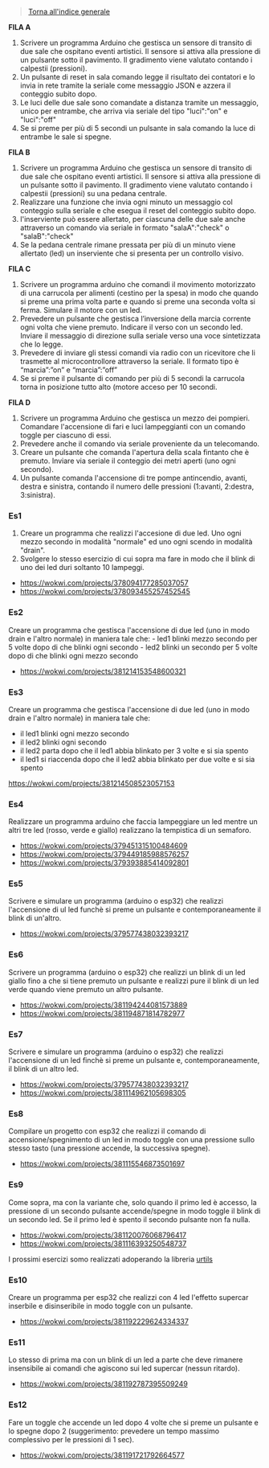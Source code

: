 >[Torna all'indice generale](index.md)

**FILA A**
1) Scrivere un programma Arduino che gestisca un sensore di transito di due sale che ospitano eventi artistici. Il sensore si attiva alla pressione di un pulsante sotto il pavimento. Il gradimento viene valutato contando i calpestii (pressioni). 
2) Un pulsante di reset in sala comando legge il risultato dei contatori e lo invia in rete tramite la seriale come messaggio JSON e azzera il conteggio subito dopo. 
3) Le luci delle due sale sono comandate a distanza tramite un messaggio, unico per entrambe, che arriva via seriale del tipo "luci":"on" e "luci":"off"
4) Se si preme per più di 5 secondi un pulsante in sala comando la luce di entrambe le sale si spegne.

**FILA B**
1) Scrivere un programma Arduino che gestisca un sensore di transito di due sale che ospitano eventi artistici. Il sensore si attiva alla pressione di un pulsante sotto il pavimento. Il gradimento viene valutato contando i calpestii (pressioni) su una pedana centrale. 
2) Realizzare una funzione che invia ogni minuto un messaggio col conteggio sulla seriale e che esegua il reset del conteggio subito dopo.
3) l'inserviente può essere allertato, per ciascuna delle due sale anche attraverso un comando via seriale in formato "salaA":"check" o "salaB":"check"
4) Se la pedana centrale rimane pressata per più di un minuto viene allertato (led) un inserviente che si presenta per un controllo visivo.

**FILA C**
1)	Scrivere un programma arduino che comandi il movimento motorizzato di una carrucola per alimenti (cestino per la spesa) in modo che quando si preme una prima volta parte e quando si preme una seconda volta si ferma. Simulare il motore con un led.
2)	Prevedere un pulsante che gestisca l’inversione della marcia corrente ogni volta che viene premuto. Indicare il verso con un secondo led. Inviare il messaggio di direzione sulla seriale verso una voce sintetizzata che lo legge.
3)	Prevedere di inviare gli stessi comandi via radio con un ricevitore che li trasmette al microcontrollore attraverso la seriale. Il formato tipo è “marcia”:”on” e “marcia”:”off”
4)	Se si preme il pulsante di comando per più di 5 secondi la carrucola torna in posizione tutto alto (motore acceso per 10 secondi.

**FILA D**
1) Scrivere un programma Arduino che gestisca un mezzo dei pompieri. Comandare l'accensione di fari e luci lampeggianti con un comando toggle per ciascuno di essi. 
2) Prevedere anche il comando via seriale proveniente da un telecomando.
3)  Creare un pulsante che comanda l'apertura della scala fintanto che è premuto. Inviare via seriale il conteggio dei metri aperti (uno ogni secondo).
4) Un pulsante comanda l'accensione di tre pompe antincendio, avanti, destra e sinistra, contando il numero delle pressioni (1:avanti, 2:destra, 3:sinistra).


### **Es1**
1) Creare un programma che realizzi l'accesione di due led. Uno ogni mezzo secondo in modalità "normale" ed uno ogni scendo in modalità "drain".
2) Svolgere lo stesso esercizio di cui sopra ma fare in modo che il blink di uno dei led duri soltanto 10 lampeggi.
- https://wokwi.com/projects/378094177285037057
- https://wokwi.com/projects/378093455257452545

### **Es2**
Creare un programma che gestisca l'accensione di due led (uno in modo drain e l'altro normale) in maniera tale che:
    - led1 blinki mezzo secondo per 5 volte dopo di che blinki ogni secondo
    - led2 blinki un secondo per 5 volte dopo di che blinki ogni mezzo secondo
  
  - https://wokwi.com/projects/381214153548600321

### **Es3**  
Creare un programma che gestisca l'accensione di due led (uno in modo drain e l'altro normale) in maniera tale che:
  - il led1 blinki ogni mezzo secondo
  - il led2 blinki ogni secondo
  - il led2 parta dopo che il led1 abbia blinkato per 3 volte e si sia spento
  - il led1 si riaccenda dopo che il led2 abbia blinkato per due volte e si sia spento
    
https://wokwi.com/projects/381214508523057153

### **Es4**
Realizzare un programma arduino che faccia lampeggiare un led mentre un altri tre led (rosso, verde e giallo) realizzano la tempistica di un semaforo.
- https://wokwi.com/projects/379451315100484609
- https://wokwi.com/projects/379449185988576257
- https://wokwi.com/projects/379393885414092801
  
### **Es5**
Scrivere e simulare un programma (arduino o esp32) che realizzi l'accensione di ul led funchè si preme un pulsante e contemporaneamente il blink di un'altro.
- https://wokwi.com/projects/379577438032393217

### **Es6**
Scrivere un programma (arduino o esp32) che realizzi un blink di un led giallo fino a che si tiene premuto un pulsante e realizzi pure il blink di un led verde quando viene premuto un altro pulsante.
- https://wokwi.com/projects/381194244081573889
- https://wokwi.com/projects/381194871814782977

### **Es7**
Scrivere e simulare un programma (arduino o esp32) che realizzi l'accensione di un led finchè si preme un pulsante e, contemporaneamente, il blink di un altro led.
- https://wokwi.com/projects/379577438032393217
- https://wokwi.com/projects/381114962105698305

### **Es8**
Compilare un progetto con esp32 che realizzi il comando di accensione/spegnimento di un led in modo toggle con una pressione sullo stesso tasto (una pressione accende, la successiva spegne).
- https://wokwi.com/projects/381115546873501697
  
### **Es9**
Come sopra, ma con la variante che, solo quando il primo led è accesso, la pressione di un secondo pulsante accende/spegne in modo toggle il blink di un secondo led. Se il primo led è spento il secondo pulsante non fa nulla.
- https://wokwi.com/projects/381120076068796417
- https://wokwi.com/projects/381116393250548737

I prossimi esercizi somo realizzati adoperando la libreria [urtils](urutils.h)

### **Es10**
Creare un programma per esp32 che realizzi con 4 led l'effetto supercar inserbile e disinseribile in modo toggle con un pulsante.
- https://wokwi.com/projects/381192229624334337
  
### **Es11**
Lo stesso di prima ma con un blink di un led a parte che deve rimanere insensibile ai comandi che agiscono sui led supercar (nessun ritardo).
- https://wokwi.com/projects/381192787395509249
  
### **Es12**
Fare un toggle che accende un led dopo 4 volte che si preme un pulsante e lo spegne dopo 2 (suggerimento: prevedere un tempo massimo complessivo per le pressioni di 1 sec).
- https://wokwi.com/projects/381191721792664577
  
